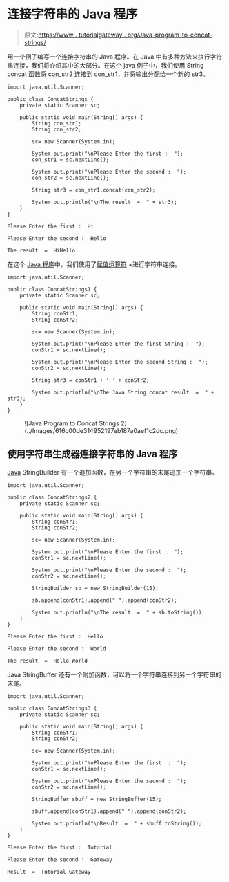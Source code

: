 # 连接字符串的 Java 程序

> 原文:[https://www . tutorialgateway . org/Java-program-to-concat-strings/](https://www.tutorialgateway.org/java-program-to-concat-strings/)

用一个例子编写一个连接字符串的 Java 程序。在 Java 中有多种方法来执行字符串连接，我们将介绍其中的大部分。在这个 java 例子中，我们使用 String concat 函数将 con_str2 连接到 con_str1，并将输出分配给一个新的 str3。

```
import java.util.Scanner;

public class ConcatStrings {
	private static Scanner sc;

	public static void main(String[] args) {
		String con_str1;
		String con_str2;

		sc= new Scanner(System.in);

		System.out.print("\nPlease Enter the first :  ");
		con_str1 = sc.nextLine();

		System.out.print("\nPlease Enter the second :  ");
		con_str2 = sc.nextLine();

		String str3 = con_str1.concat(con_str2);

		System.out.println("\nThe result  =  " + str3);
	}
}
```

```
Please Enter the first :  Hi

Please Enter the second :  Hello

The result  =  HiHello
```

在这个 [Java 程序](https://www.tutorialgateway.org/learn-java-programs/)中，我们使用了[赋值运算符](https://www.tutorialgateway.org/java-assignment-operators/) +进行字符串连接。

```
import java.util.Scanner;

public class ConcatStrings1 {
	private static Scanner sc;

	public static void main(String[] args) {
		String conStr1;
		String conStr2;

		sc= new Scanner(System.in);

		System.out.print("\nPlease Enter the first String :  ");
		conStr1 = sc.nextLine();

		System.out.print("\nPlease Enter the second String :  ");
		conStr2 = sc.nextLine();

		String str3 = conStr1 + ' ' + conStr2;

		System.out.println("\nThe Java String concat result  =  " + str3);
	}
}
```

<figure class="wp-block-image size-large">![Java Program to Concat Strings 2](../Images/616c00de314952197eb187a0aef1c2dc.png)</figure>

## 使用字符串生成器连接字符串的 Java 程序

[Java](https://www.tutorialgateway.org/java-tutorial/) StringBuilder 有一个追加函数，在另一个字符串的末尾追加一个字符串。

```
import java.util.Scanner;

public class ConcatStrings2 {
	private static Scanner sc;

	public static void main(String[] args) {
		String conStr1;
		String conStr2;

		sc= new Scanner(System.in);

		System.out.print("\nPlease Enter the first :  ");
		conStr1 = sc.nextLine();

		System.out.print("\nPlease Enter the second :  ");
		conStr2 = sc.nextLine();

		StringBuilder sb = new StringBuilder(15);

		sb.append(conStr1).append(" ").append(conStr2);

		System.out.println("\nThe result  =  " + sb.toString());
	}
}
```

```
Please Enter the first :  Hello

Please Enter the second :  World

The result  =  Hello World
```

Java StringBuffer 还有一个附加函数，可以将一个字符串连接到另一个字符串的末尾。

```
import java.util.Scanner;

public class ConcatStrings3 {
	private static Scanner sc;

	public static void main(String[] args) {
		String conStr1;
		String conStr2;

		sc= new Scanner(System.in);

		System.out.print("\nPlease Enter the first  :  ");
		conStr1 = sc.nextLine();

		System.out.print("\nPlease Enter the second :  ");
		conStr2 = sc.nextLine();

		StringBuffer sbuff = new StringBuffer(15);

		sbuff.append(conStr1).append(" ").append(conStr2);

		System.out.println("\nResult  =  " + sbuff.toString());
	}
}
```

```
Please Enter the first :  Tutorial

Please Enter the second :  Gateway

Result  =  Tutorial Gateway
```
